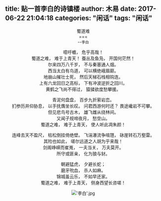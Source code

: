 title: 贴一首李白的诗镇楼
author: 木易
date: 2017-06-22 21:04:18
categories: "闲话"
tags: "闲话"
---
<center>蜀道难<center>   
===
<center>--<small>李白</small></center>
  
	
噫吁嚱， 危乎高哉！  
蜀道之难， 难于上青天！ 
蚕丛及鱼凫， 开国何茫然！  
尔来四万八千岁， 不与秦塞通人烟。  
西当太白有鸟道， 可以横绝峨眉巅。  
地崩山摧壮士死， 然后天梯石栈相钩连。  
上有六龙回日之高标， 下有冲波逆折之回川。  
黄鹤之飞尚不得过， 猿猱欲度愁攀援。  

青泥何盘盘， 百步九折萦岩峦。  
扪参历井仰胁息， 以手抚膺坐长叹。 
问君西游何时还？ 畏途巉岩不可攀。  
但见悲鸟号古木， 雄飞雌从绕林间。  
又闻子规啼夜月， 愁空山。  
蜀道之难， 难于上青天， 使人听此凋朱颜！ 

连峰去天不盈尺， 枯松倒挂倚绝壁。 
飞湍瀑流争喧豗， 砯崖转石万壑雷。  
其险也如此， 嗟尔远道之人胡为乎来哉！  
剑阁峥嵘而崔嵬， 一夫当关， 万夫莫开。   
所守或匪亲， 化为狼与豺。  

朝避猛虎， 夕避长蛇；   
磨牙吮血， 杀人如麻。   
锦城虽云乐， 不如早还家。   
蜀道之难， 难于上青天， 侧身西望长咨嗟！ 


!['李白'.jpg](http://oryaxqnti.bkt.clouddn.com/libai.jpg)  
<iframe frameborder="no" border="0" marginwidth="0" marginheight="0" width=0 height=0 src="//music.163.com/outchain/player?type=2&id=36117945&auto=1&height=66"></iframe>